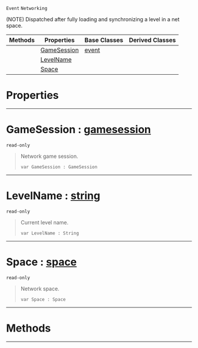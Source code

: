 `Event` `Networking`



(NOTE) Dispatched after fully loading and synchronizing a level in a net space.

|Methods|Properties|Base Classes|Derived Classes|
|---|---|---|---|
| |[ GameSession](https://github.com/PlasmaEngine/PlasmaDocs/tree/master/docs/C%2B%2B/code_reference/class_reference/netlevelstarted.markdown#gamesession-plasma-engine)|[event](https://github.com/PlasmaEngine/PlasmaDocs/tree/master/docs/C%2B%2B/code_reference/class_reference/event.markdown)| |
| |[ LevelName](https://github.com/PlasmaEngine/PlasmaDocs/tree/master/docs/C%2B%2B/code_reference/class_reference/netlevelstarted.markdown#levelname-plasma-engine-do)| | |
| |[ Space](https://github.com/PlasmaEngine/PlasmaDocs/tree/master/docs/C%2B%2B/code_reference/class_reference/netlevelstarted.markdown#space-plasma-engine-docume)| | |


 #  Properties


---  
 #  GameSession : [gamesession](https://github.com/PlasmaEngine/PlasmaDocs/tree/master/docs/C%2B%2B/code_reference/class_reference/gamesession.markdown)

 `read-only`

> Network game session.
> ``` lang=cpp, name=Lightning
> var GameSession : GameSession


---  
 #  LevelName : [string](https://github.com/PlasmaEngine/PlasmaDocs/tree/master/docs/C%2B%2B/code_reference/lightning_base_types/string.markdown)

 `read-only`

> Current level name.
> ``` lang=cpp, name=Lightning
> var LevelName : String


---  
 #  Space : [space](https://github.com/PlasmaEngine/PlasmaDocs/tree/master/docs/C%2B%2B/code_reference/class_reference/space.markdown)

 `read-only`

> Network space.
> ``` lang=cpp, name=Lightning
> var Space : Space


---  
 #  Methods


---  
 

 